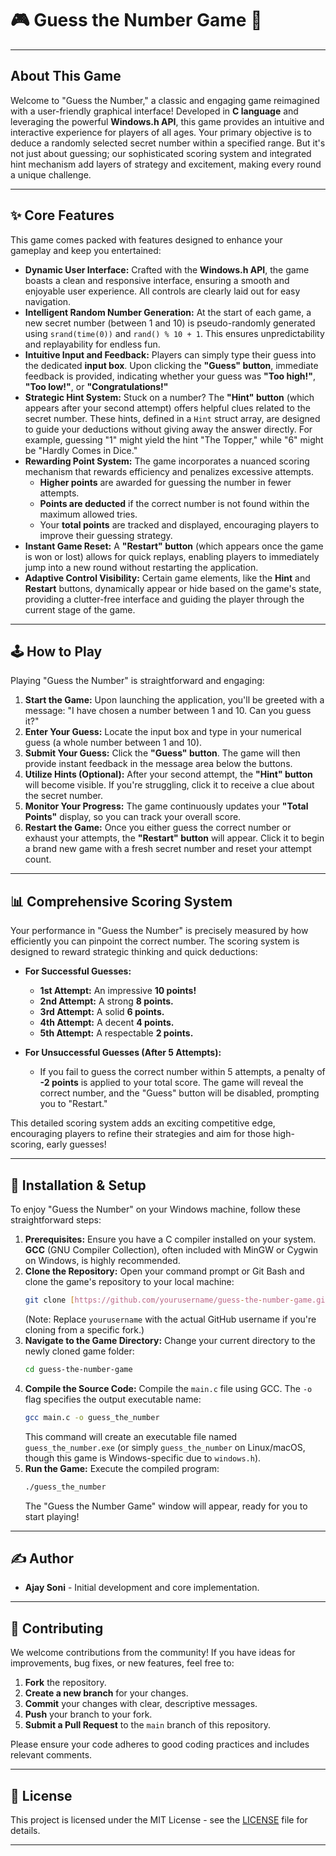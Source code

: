 # 🎮 Guess the Number Game 🎯

---

## About This Game

Welcome to "Guess the Number," a classic and engaging game reimagined with a user-friendly graphical interface! Developed in **C language** and leveraging the powerful **Windows.h API**, this game provides an intuitive and interactive experience for players of all ages. Your primary objective is to deduce a randomly selected secret number within a specified range. But it's not just about guessing; our sophisticated scoring system and integrated hint mechanism add layers of strategy and excitement, making every round a unique challenge.

---

## ✨ Core Features

This game comes packed with features designed to enhance your gameplay and keep you entertained:

* **Dynamic User Interface:** Crafted with the **Windows.h API**, the game boasts a clean and responsive interface, ensuring a smooth and enjoyable user experience. All controls are clearly laid out for easy navigation.
* **Intelligent Random Number Generation:** At the start of each game, a new secret number (between 1 and 10) is pseudo-randomly generated using `srand(time(0))` and `rand() % 10 + 1`. This ensures unpredictability and replayability for endless fun.
* **Intuitive Input and Feedback:** Players can simply type their guess into the dedicated **input box**. Upon clicking the **"Guess" button**, immediate feedback is provided, indicating whether your guess was **"Too high!"**, **"Too low!"**, or **"Congratulations!"**
* **Strategic Hint System:** Stuck on a number? The **"Hint" button** (which appears after your second attempt) offers helpful clues related to the secret number. These hints, defined in a `Hint` struct array, are designed to guide your deductions without giving away the answer directly. For example, guessing "1" might yield the hint "The Topper," while "6" might be "Hardly Comes in Dice."
* **Rewarding Point System:** The game incorporates a nuanced scoring mechanism that rewards efficiency and penalizes excessive attempts.
    * **Higher points** are awarded for guessing the number in fewer attempts.
    * **Points are deducted** if the correct number is not found within the maximum allowed tries.
    * Your **total points** are tracked and displayed, encouraging players to improve their guessing strategy.
* **Instant Game Reset:** A **"Restart" button** (which appears once the game is won or lost) allows for quick replays, enabling players to immediately jump into a new round without restarting the application.
* **Adaptive Control Visibility:** Certain game elements, like the **Hint** and **Restart** buttons, dynamically appear or hide based on the game's state, providing a clutter-free interface and guiding the player through the current stage of the game.

---

## 🕹️ How to Play

Playing "Guess the Number" is straightforward and engaging:

1.  **Start the Game:** Upon launching the application, you'll be greeted with a message: "I have chosen a number between 1 and 10. Can you guess it?"
2.  **Enter Your Guess:** Locate the input box and type in your numerical guess (a whole number between 1 and 10).
3.  **Submit Your Guess:** Click the **"Guess" button**. The game will then provide instant feedback in the message area below the buttons.
4.  **Utilize Hints (Optional):** After your second attempt, the **"Hint" button** will become visible. If you're struggling, click it to receive a clue about the secret number.
5.  **Monitor Your Progress:** The game continuously updates your **"Total Points"** display, so you can track your overall score.
6.  **Restart the Game:** Once you either guess the correct number or exhaust your attempts, the **"Restart" button** will appear. Click it to begin a brand new game with a fresh secret number and reset your attempt count.

---

## 📊 Comprehensive Scoring System

Your performance in "Guess the Number" is precisely measured by how efficiently you can pinpoint the correct number. The scoring system is designed to reward strategic thinking and quick deductions:

* **For Successful Guesses:**
    * **1st Attempt:** An impressive **10 points!**
    * **2nd Attempt:** A strong **8 points.**
    * **3rd Attempt:** A solid **6 points.**
    * **4th Attempt:** A decent **4 points.**
    * **5th Attempt:** A respectable **2 points.**

* **For Unsuccessful Guesses (After 5 Attempts):**
    * If you fail to guess the correct number within 5 attempts, a penalty of **-2 points** is applied to your total score. The game will reveal the correct number, and the "Guess" button will be disabled, prompting you to "Restart."

This detailed scoring system adds an exciting competitive edge, encouraging players to refine their strategies and aim for those high-scoring, early guesses!

---

## 🚀 Installation & Setup

To enjoy "Guess the Number" on your Windows machine, follow these straightforward steps:

1.  **Prerequisites:** Ensure you have a C compiler installed on your system. **GCC** (GNU Compiler Collection), often included with MinGW or Cygwin on Windows, is highly recommended.
2.  **Clone the Repository:** Open your command prompt or Git Bash and clone the game's repository to your local machine:
    ```bash
    git clone [https://github.com/yourusername/guess-the-number-game.git](https://github.com/yourusername/guess-the-number-game.git)
    ```
    (Note: Replace `yourusername` with the actual GitHub username if you're cloning from a specific fork.)
3.  **Navigate to the Game Directory:** Change your current directory to the newly cloned game folder:
    ```bash
    cd guess-the-number-game
    ```
4.  **Compile the Source Code:** Compile the `main.c` file using GCC. The `-o` flag specifies the output executable name:
    ```bash
    gcc main.c -o guess_the_number
    ```
    This command will create an executable file named `guess_the_number.exe` (or simply `guess_the_number` on Linux/macOS, though this game is Windows-specific due to `windows.h`).
5.  **Run the Game:** Execute the compiled program:
    ```bash
    ./guess_the_number
    ```
    The "Guess the Number Game" window will appear, ready for you to start playing!

---

## ✍️ Author

* **Ajay Soni** - Initial development and core implementation.

---

## 🤝 Contributing

We welcome contributions from the community! If you have ideas for improvements, bug fixes, or new features, feel free to:

1.  **Fork** the repository.
2.  **Create a new branch** for your changes.
3.  **Commit** your changes with clear, descriptive messages.
4.  **Push** your branch to your fork.
5.  **Submit a Pull Request** to the `main` branch of this repository.

Please ensure your code adheres to good coding practices and includes relevant comments.

---

## 📄 License

This project is licensed under the MIT License - see the [LICENSE](LICENSE) file for details.

---
